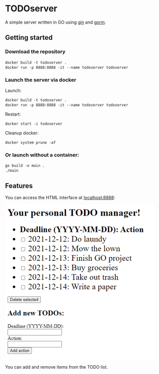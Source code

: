 # TODOserver
A simple server written in GO using <a href="https://github.com/gin-gonic/gin">gin</a> and <a href="https://gorm.io/index.html">gorm</a>.

## Getting started
### Download the repository
```
docker build -t todoserver .
docker run -p 8888:8888 -it --name todoserver todoserver
```

### Launch the server via docker
Launch:
```
docker build -t todoserver .
docker run -p 8888:8888 -it --name todoserver todoserver
```
Restart:
```
docker start -i todoserver
```
Cleanup docker:
```
docker system prune -af
```

### Or launch without a container:
```
go build -o main .
./main
```
## Features
You can access the HTML interface at <a href="http://localhost:8888">localhost:8888</a>:

![](screenshot.png)

You can add and remove items from the TODO list.
